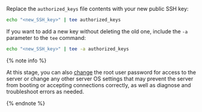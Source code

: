 Replace the `authorized_keys` file contents with your new public SSH key:

```bash
echo "<new_SSH_key>" | tee authorized_keys
```

If you want to add a new key without deleting the old one, include the `-a` parameter to the `tee` command:

```bash
echo "<new_SSH_key>" | tee -a authorized_keys
```

{% note info %}

At this stage, you can also [change](../../../baremetal/operations/servers/reset-password.md) the root user password for access to the server or change any other server OS settings that may prevent the server from booting or accepting connections correctly, as well as diagnose and troubleshoot errors as needed.

{% endnote %}